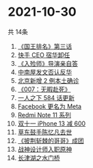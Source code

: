 # 2021-10-30
  共 14条

  <!-- BEGIN -->
  <!-- 最后更新时间:Sat Oct 30 2021 11:08:55 GMT+0000 (Coordinated Universal Time) -->
  1. [《国王排名》第三话](https://www.zhihu.com/search?q=国王排名)
1. [快手 CEO 宿华卸任](https://www.zhihu.com/search?q=快手)
1. [《入殓师》导演亲自答](https://www.zhihu.com/search?q=入殓师)
1. [中南屋发文否认反华](https://www.zhihu.com/search?q=中南屋)
1. [北京新增 2 例本土确诊](https://www.zhihu.com/search?q=北京疫情)
1. [《007：无暇赴死》](https://www.zhihu.com/search?q=007)
1. [一人之下 584 话更新](https://www.zhihu.com/search?q=一人之下)
1. [Facebook 更名为 Meta](https://www.zhihu.com/search?q=facebook)
1. [Redmi Note 11 系列](https://www.zhihu.com/search?q=红米note11)
1. [双十一 iPhone 13 减 600](https://www.zhihu.com/search?q=双11苹果)
1. [草东鼓手陈忆凡去世](https://www.zhihu.com/search?q=草东没有派对)
1. [《披荆斩棘的哥哥》成团](https://www.zhihu.com/search?q=披荆斩棘的哥哥)
1. [战神设计师入职原神](https://www.zhihu.com/search?q=原神)
1. [长津湖之水门桥](https://www.zhihu.com/search?q=水门桥)
  <!-- END -->
  